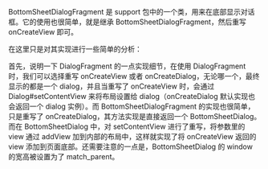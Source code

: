 BottomSheetDialogFragment 是 support 包中的一个类，用来在底部显示对话框。它的使用也很简单，就是继承  BottomSheetDialogFragment，然后重写 onCreateView 即可。

在这里只是对其实现进行一些简单的分析：

首先，说明一下 DialogFragment 的一点实现细节，在使用 DialogFragment 时，我们可以选择重写 onCreateView 或者 onCreateDialog，无论哪一个，最终显示的都是一个 dialog，并且当重写了 onCreateView 时，会通过 Dialog#setContentView 来将布局设置给 dialog（onCreateDialog 默认实现也会返回一个 dialog 实例）。而 BottomSheetDialogFragment  的实现也很简单，只是重写了 onCreateDialog，其方法实现是直接返回一个 BottomSheetDialog。而在 BottomSheetDialog 中，对 setContentView 进行了重写，将参数里的 view 通过 addView 加到内部的布局中，这样就实现了将 onCreateView 返回的 view 添加到页面底部。还需要注意的一点是，BottomSheetDialog 的 window 的宽高被设置为了 match_parent。